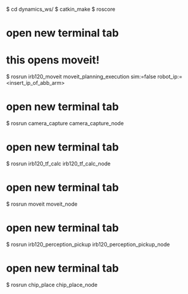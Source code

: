 $ cd dynamics_ws/
$ catkin_make
$ roscore
# open new terminal tab
# this opens moveit!
$ rosrun irb120_moveit moveit_planning_execution sim:=false robot_ip:=<insert_ip_of_abb_arm>
# open new terminal tab
$ rosrun camera_capture camera_capture_node
# open new terminal tab
$ rosrun irb120_tf_calc irb120_tf_calc_node
# open new terminal tab
$ rosrun moveit moveit_node
# open new terminal tab
$ rosrun irb120_perception_pickup irb120_perception_pickup_node
# open new terminal tab
$ rosrun chip_place chip_place_node

